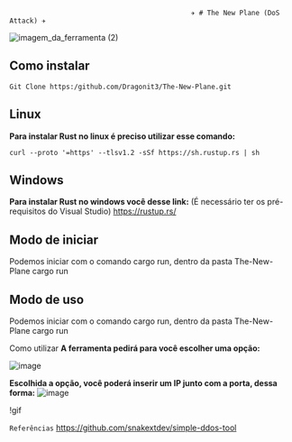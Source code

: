                                                 ✈️ # The New Plane (DoS Attack) ✈️


![imagem_da_ferramenta (2)](https://github.com/Dragonit3/The-New-Plane/assets/123481273/b56e5e41-a9fb-4fcc-9544-af51c2d3a785)

## Como instalar 
```
Git Clone https:/github.com/Dragonit3/The-New-Plane.git
```

## Linux
**Para instalar Rust no linux é preciso utilizar esse comando:** 
```
curl --proto '=https' --tlsv1.2 -sSf https://sh.rustup.rs | sh
```


## Windows
**Para instalar Rust no windows você desse link:** (É necessário ter os pré-requisitos do Visual Studio) https://rustup.rs/ 


## Modo de iniciar
Podemos iniciar com o comando cargo run, dentro da pasta The-New-Plane
cargo run


## Modo de uso
Podemos iniciar com o comando cargo run, dentro da pasta The-New-Plane
cargo run


Como utilizar
**A ferramenta pedirá para você escolher uma opção:**

![image](https://github.com/Dragonit3/The-New-Plane/assets/123481273/9a9d8576-2dee-409e-8e00-cf7beab96b3a)

**Escolhida a opção, você poderá inserir um IP junto com a porta, dessa forma:**
![image](https://github.com/Dragonit3/The-New-Plane/assets/123481273/c3867460-8d98-401f-891a-107461bcba3a)


!gif

```Referências```
https://github.com/snakextdev/simple-ddos-tool 

